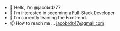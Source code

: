 - 👋 Hello, I’m @jacobrdz77
- 👀 I’m interested in becoming a Full-Stack Developer.
- 🌱 I’m currently learning the Front-end.
- 📫 How to reach me ... jacobrdz47@gmail.com
<!---
jacobrdz77/jacobrdz77 is a ✨ special ✨ repository because its `README.md` (this file) appears on your GitHub profile.
You can click the Preview link to take a look at your changes.
--->
